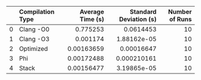 |    | Compilation Type   |   Average Time (s) |   Standard Deviation (s) |   Number of Runs |
|---:|:-------------------|-------------------:|-------------------------:|-----------------:|
|  0 | Clang -O0          |         0.775253   |              0.0614453   |               10 |
|  1 | Clang -O3          |         0.001174   |              1.88162e-05 |               10 |
|  2 | Optimized          |         0.00163659 |              0.00016647  |               10 |
|  3 | Phi                |         0.00172488 |              0.000210161 |               10 |
|  4 | Stack              |         0.00156477 |              3.19865e-05 |               10 |